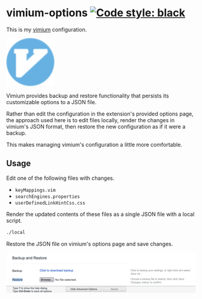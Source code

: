 # vimium-options [![Code style: black](https://img.shields.io/badge/code%20style-black-000000.svg)](https://github.com/psf/black)

This is my [vimium][vimium] configuration.

[![vimium logo](/doc/vimium.png)][vimium]

Vimium provides backup and restore functionality that persists its customizable options to a JSON file.

Rather than edit the configuration in the extension's provided options page, the approach used here is to edit files locally, render the changes in vimium's JSON format, then restore the new configuration as if it were a backup.

This makes managing vimium's configuration a little more comfortable.

## Usage

Edit one of the following files with changes.

  - `keyMappings.vim`
  - `searchEngines.properties`
  - `userDefinedLinkHintCss.css`

Render the updated contents of these files as a single JSON file with a local script.

```bash
./local
```

Restore the JSON file on vimium's options page and save changes.

![vimium-options restore button screenshot](doc/vimium-options-restore.png)

[vimium]: https://github.com/philc/vimium
